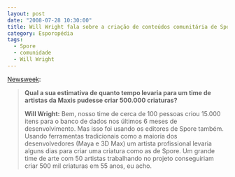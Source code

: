 ```yaml
---
layout: post
date: "2008-07-28 10:30:00"
title: Will Wright fala sobre a criação de conteúdos comunitária de Spore
category: Esporopédia
tags:
  - Spore
  - comunidade
  - Will Wright
---
```

[Newsweek](http://blog.newsweek.com/blogs/levelup/archive/2008/07/28/welcoming-our-new-sweatshop-overlords-part-i-will-wright.aspx):

> **Qual a sua estimativa de quanto tempo levaria para um time de artistas da Maxis pudesse criar 500.000 criaturas?**
>
> **Will Wright:** Bem, nosso time de cerca de 100 pessoas criou 15.000 itens para o banco de dados nos últimos 6 meses de desenvolvimento. Mas isso foi usando os editores de Spore também. Usando ferramentas tradicionais como a maioria dos desenvolvedores (Maya e 3D Max) um artista profissional levaria alguns dias para criar uma criatura como as de Spore. Um grande time de arte com 50 artistas trabalhando no projeto conseguiriam criar 500 mil criaturas em 55 anos, eu acho.
